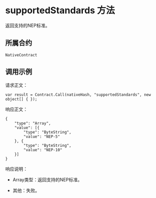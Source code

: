 # supportedStandards 方法

返回支持的NEP标准。

## 所属合约

	NativeContract

## 调用示例

请求正文：

```
var result = Contract.Call(nativeHash, "supportedStandards", new object[] { });
```

响应正文：

```
{
	"type": "Array",
	"value": [{
		"type": "ByteString",
		"value": "NEP-5"
	}, {
		"type": "ByteString",
		"value": "NEP-10"
	}]
}
```

响应说明：

- Array类型：返回支持的NEP标准。

- 其他：失败。
